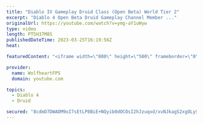 ```yaml
---
title: "Diablo IV Gameplay Druid Class (Open Beta) World Tier 2"
excerpt: "Diablo 4 Open Beta Druid Gameplay Channel Member ..."
originalUrl: https://youtube.com/watch?v=ymg-aY1uWyw
type: video
length: PT5H37M8S
publishedDateTime: 2023-03-25T16:19:56Z
heat: 

featuredContent: "<iframe width=\"800\" height=\"500\" frameborder=\"0\" src=\"https://www.youtube.com/embed/ymg-aY1uWyw\" allow=\"accelerometer; autoplay; encrypted-media; gyroscope; picture-in-picture\" allowfullscreen></iframe>"

provider:
  name: WolfheartFPS
  domain: youtube.com

topics:
  - Diablo 4
  - Druid

secured: "8cdmD7DWAOM9oI7sEtLP8BiE+NQyib0dOCOsI2hJzuqxd/xvNJkagS2xgOLySvVEz0J5kWfHBrdfjFyazbBuF5DTyD7AH0vXW6l9R8EVnXQ51NTNphumGC8h8RlcxFKRW47IMgirzOqHSFiImFFHDRQApTlnoSnujUiqJHj4Qt2atZLHqdqHwQ1CMgakq1k9pHOzNlRZvDSwKvROUSobFgJV+2LVQ6cbF+O+kMMRaxY6jUTlLlz45xAFUPwuBs2hd5t7x6/BHm2lC0dPCQvoIQTe32ByNi55eZ6v2eOfmaBn4NqqTOltmEGgFJBctyXrOwm3MHdFrbQvKxckgejDN48HNEdwtA4MrpWVEhxlFV1TtyGTh8LihJjGnFhssNLHiLTdeVC2tM1ExUrG+KerIdYrD+7HZQtvy1VR727uyLI=;FZhOOuyBuXxxkMve++NsqA=="
---
```



